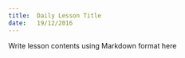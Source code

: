 ```yaml
---
title:  Daily Lesson Title
date:   19/12/2016
---
```


Write lesson contents using Markdown format here
